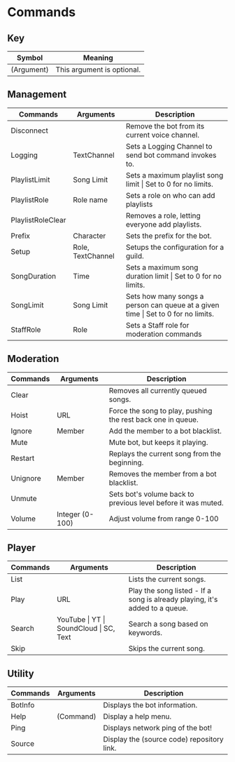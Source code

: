# Commands

## Key
| Symbol     | Meaning                    |
| ---------- | -------------------------- |
| (Argument) | This argument is optional. |

## Management
| Commands          | Arguments         | Description                                                                       |
| ----------------- | ----------------- | --------------------------------------------------------------------------------- |
| Disconnect        | <none>            | Remove the bot from its current voice channel.                                    |
| Logging           | TextChannel       | Sets a Logging Channel to send bot command invokes to.                            |
| PlaylistLimit     | Song Limit        | Sets a maximum playlist song limit \| Set to 0 for no limits.                     |
| PlaylistRole      | Role name         | Sets a role on who can add playlists                                              |
| PlaylistRoleClear | <none>            | Removes a role, letting everyone add playlists.                                   |
| Prefix            | Character         | Sets the prefix for the bot.                                                      |
| Setup             | Role, TextChannel | Setups the configuration for a guild.                                             |
| SongDuration      | Time              | Sets a maximum song duration limit \| Set to 0 for no limits.                     |
| SongLimit         | Song Limit        | Sets how many songs a person can queue at a given time \| Set to 0 for no limits. |
| StaffRole         | Role              | Sets a Staff role for moderation commands                                         |

## Moderation
| Commands | Arguments       | Description                                                   |
| -------- | --------------- | ------------------------------------------------------------- |
| Clear    | <none>          | Removes all currently queued songs.                           |
| Hoist    | URL             | Force the song to play, pushing the rest back one in queue.   |
| Ignore   | Member          | Add the member to a bot blacklist.                            |
| Mute     | <none>          | Mute bot, but keeps it playing.                               |
| Restart  | <none>          | Replays the current song from the beginning.                  |
| Unignore | Member          | Removes the member from a bot blacklist.                      |
| Unmute   | <none>          | Sets bot's volume back to previous level before it was muted. |
| Volume   | Integer (0-100) | Adjust volume from range 0-100                                |

## Player
| Commands | Arguments                               | Description                                                                 |
| -------- | --------------------------------------- | --------------------------------------------------------------------------- |
| List     | <none>                                  | Lists the current songs.                                                    |
| Play     | URL                                     | Play the song listed - If a song is already playing, it's added to a queue. |
| Search   | YouTube \| YT \| SoundCloud \| SC, Text | Search a song based on keywords.                                            |
| Skip     | <none>                                  | Skips the current song.                                                     |

## Utility
| Commands | Arguments | Description                                |
| -------- | --------- | ------------------------------------------ |
| BotInfo  | <none>    | Displays the bot information.              |
| Help     | (Command) | Display a help menu.                       |
| Ping     | <none>    | Displays network ping of the bot!          |
| Source   | <none>    | Display the (source code) repository link. |

